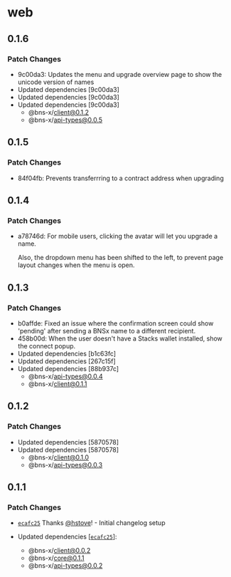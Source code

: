 # web

## 0.1.6

### Patch Changes

- 9c00da3: Updates the menu and upgrade overview page to show the unicode version of names
- Updated dependencies [9c00da3]
- Updated dependencies [9c00da3]
- Updated dependencies [9c00da3]
  - @bns-x/client@0.1.2
  - @bns-x/api-types@0.0.5

## 0.1.5

### Patch Changes

- 84f04fb: Prevents transferrring to a contract address when upgrading

## 0.1.4

### Patch Changes

- a78746d: For mobile users, clicking the avatar will let you upgrade a name.

  Also, the dropdown menu has been shifted to the left, to prevent page layout changes when the menu is open.

## 0.1.3

### Patch Changes

- b0affde: Fixed an issue where the confirmation screen could show 'pending' after sending a BNSx name to a different recipient.
- 458b00d: When the user doesn't have a Stacks wallet installed, show the connect popup.
- Updated dependencies [b1c63fc]
- Updated dependencies [267c15f]
- Updated dependencies [88b937c]
  - @bns-x/api-types@0.0.4
  - @bns-x/client@0.1.1

## 0.1.2

### Patch Changes

- Updated dependencies [5870578]
- Updated dependencies [5870578]
  - @bns-x/client@0.1.0
  - @bns-x/api-types@0.0.3

## 0.1.1

### Patch Changes

- [`ecafc25`](https://github.com/mechanismHQ/bns-x/commit/ecafc25afbbb1892a3ab6483e11dc4af13765e28) Thanks [@hstove](https://github.com/hstove)! - Initial changelog setup

- Updated dependencies [[`ecafc25`](https://github.com/mechanismHQ/bns-x/commit/ecafc25afbbb1892a3ab6483e11dc4af13765e28)]:
  - @bns-x/client@0.0.2
  - @bns-x/core@0.1.1
  - @bns-x/api-types@0.0.2
